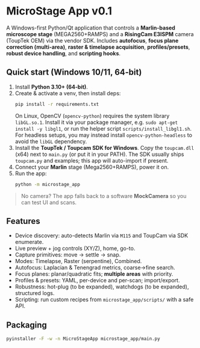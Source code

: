 # MicroStage App v0.1

A Windows-first Python/Qt application that controls a **Marlin-based microscope stage** (MEGA2560+RAMPS)
and a **RisingCam E3ISPM** camera (ToupTek OEM) via the vendor SDK. Includes **autofocus**, **focus plane correction (multi-area)**,
**raster & timelapse acquisition**, **profiles/presets**, **robust device handling**, and **scripting hooks**.

## Quick start (Windows 10/11, 64‑bit)

1. Install **Python 3.10+ (64‑bit)**.
2. Create & activate a venv, then install deps:
   ```bash
   pip install -r requirements.txt
   ```
   On Linux, OpenCV (`opencv-python`) requires the system library `libGL.so.1`.
   Install it via your package manager, e.g. `sudo apt-get install -y libgl1`,
   or run the helper script `scripts/install_libgl1.sh`. For headless setups,
   you may instead install `opencv-python-headless` to avoid the `libGL`
   dependency.
3. Install the **ToupTek / Toupcam SDK for Windows**. Copy the `toupcam.dll` (x64) next to `main.py` (or put it in your PATH).
   The SDK usually ships `toupcam.py` and examples; this app will auto-import if present.
4. Connect your **Marlin** stage (Mega2560+RAMPS), power it on.
5. Run the app:
   ```bash
   python -m microstage_app
   ```

> No camera? The app falls back to a software **MockCamera** so you can test UI and scans.

## Features
- Device discovery: auto-detects Marlin via `M115` and ToupCam via SDK enumerate.
- Live preview + jog controls (XY/Z), home, go-to.
- Capture primitives: move → settle → snap.
- Modes: Timelapse, Raster (serpentine), Combined.
- Autofocus: Laplacian & Tenengrad metrics, coarse→fine search.
- Focus planes: planar/quadratic fits; **multiple areas** with priority.
- Profiles & presets: YAML, per-device and per-scan; import/export.
- Robustness: hot-plug (to be expanded), watchdogs (to be expanded), structured logs.
- Scripting: run custom recipes from `microstage_app/scripts/` with a safe API.

## Packaging
```bash
pyinstaller -F -w -n MicroStageApp microstage_app/main.py
```
